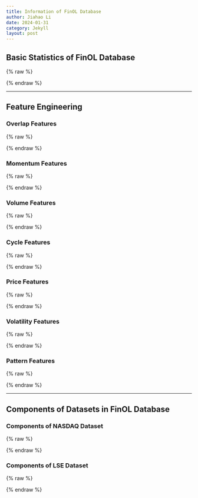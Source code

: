 ```yaml
---
title: Information of FinOL Database
author: Jiahao Li
date: 2024-01-31
category: Jekyll
layout: post
---
```


## Basic Statistics of FinOL Database

{% raw %}
<meta charset="utf-8">
<div style="display: flex; justify-content: center;">
    <div id="table_div"></div>
</div>
<script type="text/javascript" src="https://www.gstatic.com/charts/loader.js"></script>
<script type="text/javascript">
google.charts.load('current', {'packages':['table']});
google.charts.setOnLoadCallback(drawTable);
function drawTable() {
    var data = new google.visualization.DataTable();
    data.addColumn('string', 'Name');
    data.addColumn('string', 'Market');
    data.addColumn('string', 'Country/Region');
    data.addColumn('string', 'Data Frequency');
    data.addColumn('number', '# of assets');
    data.addColumn('string', 'Data Range');
    data.addColumn('string', '# of total periods');
    data.addColumn('number', '# of features');
    data.addRows([
        ['NASDAQ', 'Stock', 'United States', 'Daily', 10, '02/Jan/1972 - 29/Dec/2017', '11,312: 10,283/283/283', 18],
        ['LSE', 'Stock', 'United Kingdom', 'Daily', 7, '15/Sep/1986 - 31/Dec/2017', '7,039: 6,046/283/283', 15],
        ['TSE', 'Stock', 'Japan', 'Daily', 11, '01/Jan/1963 - 30/Dec/2017', '15,446: 14,418/283/283', 17],  
        ['NASDAQ', 'Stock', 'United States', 'Daily', 10, '02/Jan/1972 - 29/Dec/2017', '11,312: 10,283/283/283', 18],
        ['LSE', 'Stock', 'United Kingdom', 'Daily', 7, '15/Sep/1986 - 31/Dec/2017', '7,039: 6,046/283/283', 15],
        ['TSE', 'Stock', 'Japan', 'Daily', 11, '01/Jan/1963 - 30/Dec/2017', '15,446: 14,418/283/283', 17],
        ['SSE', 'Stock', 'China', 'Daily', 8, '19/Jul/1990 - 31/Dec/2017', '6,879: 6,214/283/283', 14],
        ['SIX', 'Stock', 'Switzerland', 'Daily', 5, '02/Jan/1980 - 29/Dec/2017', '4,982: 4,282/283/283', 12],
        ['BSE', 'Stock', 'India', 'Daily', 12, '03/Jan/1994 - 29/Dec/2017', '19,846: 18,798/283/283', 19]
    // 表格的其他行
    ]);
    var table = new google.visualization.Table(document.getElementById('table_div'));
    table.draw(data, {showRowNumber: true, width: '100%', height: '100%'});
}
</script>
{% endraw %}

---

## Feature Engineering

### Overlap Features

{% raw %}
<meta charset="utf-8">
<div style="display: flex; justify-content: center;">
    <div id="table_overlap_features"></div>
</div>
<script type="text/javascript" src="https://www.gstatic.com/charts/loader.js"></script>
<script type="text/javascript">
    google.charts.load('current', {'packages':['table']});
    google.charts.setOnLoadCallback(drawTable);
      function drawTable() {
        var data = new google.visualization.DataTable();
        data.addColumn('string', 'Feature');
        data.addColumn('string', 'Function Call');
        data.addColumn('string', 'Description');
        data.addRows([
          ['BBANDS_UPPER', 'ta.BBANDS(df.CLOSE)[0]', 'Bollinger Bands - Upper Band'],
          ['BBANDS_MIDDLE', 'ta.BBANDS(df.CLOSE)[1]', 'Bollinger Bands - Middle Band'],
          ['BBANDS_LOWER', 'ta.BBANDS(df.CLOSE)[2]', 'Bollinger Bands - Lower Band'],
          ['DEMA', 'ta.DEMA(df.CLOSE)', 'Double Exponential Moving Average'],
          ['EMA', 'ta.EMA(df.CLOSE)', 'Exponential Moving Average'],
          ['HT_TRENDLINE', 'ta.HT_TRENDLINE(df.CLOSE)', 'Hilbert Transform - Instantaneous Trendline'],
          ['KAMA', 'ta.KAMA(df.CLOSE)', 'Kaufman Adaptive Moving Average'],
          ['MA', 'ta.MA(df.CLOSE)', 'Moving Average'],
          ['MAMA', 'ta.MAMA(df.CLOSE)[0]', 'MESA Adaptive Moving Average - MAMA'],
          ['MAMA_FAMA', 'ta.MAMA(df.CLOSE)[1]', 'MESA Adaptive Moving Average - FAMA'],
          ['MAVP', 'ta.MAVP(df.CLOSE, df.DATE)', 'Moving Average with Variable Period'],
          ['MIDPOINT', 'ta.MIDPOINT(df.CLOSE)', 'MidPoint over Period'],
          ['MIDPRICE', 'ta.MIDPRICE(df.HIGH, df.LOW)', 'Midpoint Price over Period'],
          ['SAR', 'ta.SAR(df.HIGH, df.LOW)', 'Parabolic SAR'],
          ['SAREXT', 'ta.SAREXT(df.HIGH, df.LOW)', 'Parabolic SAR - Extended'],
          ['SMA', 'ta.SMA(df.CLOSE)', 'Simple Moving Average'],
          ['T3', 'ta.T3(df.CLOSE)', 'Triple Exponential Moving Average'],
          ['TEMA', 'ta.TEMA(df.CLOSE)', 'Triple Exponential Moving Average'],
          ['TRIMA', 'ta.TRIMA(df.CLOSE)', 'Triangular Moving Average'],
          ['WMA', 'ta.WMA(df.CLOSE)', 'Weighted Moving Average']
        ]);
        var table = new google.visualization.Table(document.getElementById('table_overlap_features'));
        table.draw(data, {showRowNumber: true, width: '100%', height: '100%'});
      }
    </script>
{% endraw %}

### Momentum Features

{% raw %}
<meta charset="utf-8">
<div style="display: flex; justify-content: center;">
    <div id="table_momentum_features"></div>
</div>
<script type="text/javascript" src="https://www.gstatic.com/charts/loader.js"></script>
<script type="text/javascript">
      google.charts.load('current', {'packages':['table']});
      google.charts.setOnLoadCallback(drawTable);
      function drawTable() {
        var data = new google.visualization.DataTable();
        data.addColumn('string', 'Feature');
        data.addColumn('string', 'Function Call');
        data.addColumn('string', 'Description');
        data.addRows([
            ['ADX', 'ta.ADX(df.HIGH, df.LOW, df.CLOSE)', 'Average Directional Movement Index'],
            ['ADXR', 'ta.ADXR(df.HIGH, df.LOW, df.CLOSE)', 'Average Directional Movement Index Rating'],
            ['APO', 'ta.APO(df.CLOSE)', 'Absolute Price Oscillator'],
            ['AROON_UP', 'ta.AROON(df.CLOSE)[0]', 'Aroon Up'],
            ['AROON_DOWN', 'ta.AROON(df.CLOSE)[1]', 'Aroon Down'],
            ['AROONOSC', 'ta.AROONOSC(df.CLOSE)', 'Aroon Oscillator'],
            ['BOP', 'ta.BOP(df.OPEN, df.HIGH, df.LOW, df.CLOSE)', 'Balance Of Power'],
            ['CCI', 'ta.CCI(df.HIGH, df.LOW, df.CLOSE)', 'Commodity Channel Index'],
            ['CMO', 'ta.CMO(df.CLOSE)', 'Chande Momentum Oscillator'],
            ['DX', 'ta.DX(df.HIGH, df.LOW, df.CLOSE)', 'Directional Movement Index'],
            ['MACD', 'ta.MACD(df.CLOSE)[0]', 'Moving Average Convergence/Divergence'],
            ['MACD_SIGNAL', 'ta.MACD(df.CLOSE)[1]', 'MACD Signal Line'],
            ['MACD_HIST', 'ta.MACD(df.CLOSE)[2]', 'MACD Histogram'],
            ['MACDEXT', 'ta.MACDEXT(df.CLOSE)', 'MACD with controllable MA type'],
            ['MACD_SIGNAL', 'ta.MACDEXT(df.CLOSE)[1]', 'MACD Signal Line'],
            ['MACD_HIST', 'ta.MACDEXT(df.CLOSE)[2]', 'MACD Histogram'],
            ['MACDFIX', 'ta.MACDFIX(df.CLOSE)[0]', 'Moving Average Convergence/Divergence Fix 12/26'],
            ['MACD_SIGNAL', 'ta.MACDFIX(df.CLOSE)[1]', 'MACD Signal Line'],
            ['MACD_HIST', 'ta.MACDFIX(df.CLOSE)[2]', 'MACD Histogram'],
            ['MFI', 'ta.MFI(df.HIGH, df.LOW, df.CLOSE, df.VOLUME)', 'Money Flow Index'],
            ['MINUS_DI', 'ta.MINUS_DI(df.HIGH, df.LOW, df.CLOSE)', 'Minus Directional Indicator'],
            ['MINUS_DM', 'ta.MINUS_DM(df.HIGH, df.LOW)', 'Minus Directional Movement'],
            ['MOM', 'ta.MOM(df.CLOSE)', 'Momentum'],
            ['PLUS_DI', 'ta.PLUS_DI(df.HIGH, df.LOW, df.CLOSE)', 'Plus Directional Indicator'],
            ['PLUS_DM', 'ta.PLUS_DM(df.HIGH, df.LOW)', 'Plus Directional Movement'],
            ['PPO', 'ta.PPO(df.CLOSE)', 'Percentage Price Oscillator'],
            ['ROC', 'ta.ROC(df.CLOSE)', 'Rate of change: ((price/prevPrice)-1)*100'],
            ['ROCP', 'ta.ROCP(df.CLOSE)', 'Rate of change Percentage: (price-prevPrice)/prevPrice'],
            ['ROCR', 'ta.ROCR(df.CLOSE)', 'Rate of change ratio: (price/prevPrice)'],
            ['ROCR100', 'ta.ROCR100(df.CLOSE)', 'Rate of change ratio 100 scale: (price/prevPrice)*100'],
            ['RSI', 'ta.RSI(df.CLOSE)', 'Relative Strength Index'],
            ['STOCH_K', 'ta.STOCH(df.HIGH, df.LOW, df.CLOSE)[0]', 'Stochastic %K'],
            ['STOCH_D', 'ta.STOCH(df.HIGH, df.LOW, df.CLOSE)[1]', 'Stochastic %D'],
            ['STOCHF_K', 'ta.STOCHF(df.HIGH, df.LOW, df.CLOSE)[0]', 'Stochastic Fast %K'],
            ['STOCHF_D', 'ta.STOCHF(df.HIGH, df.LOW, df.CLOSE)[1]', 'Stochastic Fast %D'],
            ['STOCHRSI_K', 'ta.STOCHRSI(df.CLOSE)[0]', 'Stochastic RSI %K'],
            ['STOCHRSI_D', 'ta.STOCHRSI(df.CLOSE)[1]', 'Stochastic RSI %D'],
            ['TRIX', 'ta.TRIX(df.CLOSE)', '1-day Rate-Of-Change (ROC) of a Triple Smooth EMA'],
            ['ULTOSC', 'ta.ULTOSC(df.HIGH, df.LOW, df.CLOSE)', 'Ultimate Oscillator'],
            ['WILLR', 'ta.WILLR(df.HIGH, df.LOW, df.CLOSE)', 'Williams\' %R']
        ]);
    var table = new google.visualization.Table(document.getElementById('table_momentum_features'));
    table.draw(data, {showRowNumber: true, width: '100%', height: '100%'});
    }
</script>
{% endraw %}  

### Volume Features

{% raw %}
<meta charset="utf-8">
<div style="display: flex; justify-content: center;">
    <div id="table_volume_features"></div>
</div>
<script type="text/javascript" src="https://www.gstatic.com/charts/loader.js"></script>
<script type="text/javascript">
      google.charts.load('current', {'packages':['table']});
      google.charts.setOnLoadCallback(drawTable);
      function drawTable() {
        var data = new google.visualization.DataTable();
        data.addColumn('string', 'Feature');
        data.addColumn('string', 'Function Call');
        data.addColumn('string', 'Description');
        data.addRows([
            ['AD', 'ta.AD(df.HIGH, df.LOW, df.CLOSE, df.VOLUME)', 'Chaikin A/D Line'],
            ['ADOSC', 'ta.ADOSC(df.HIGH, df.LOW, df.CLOSE, df.VOLUME)', 'Chaikin A/D Oscillator'],
            ['OBV', 'ta.OBV(df.CLOSE, df.VOLUME)', 'On Balance Volume']
        ]);
    var table = new google.visualization.Table(document.getElementById('table_volume_features'));
    table.draw(data, {showRowNumber: true, width: '100%', height: '100%'});
    }
</script>
{% endraw %}  

### Cycle Features

{% raw %}
<meta charset="utf-8">
<div style="display: flex; justify-content: center;">
    <div id="table_cycle_features"></div>
</div>
<script type="text/javascript" src="https://www.gstatic.com/charts/loader.js"></script>
<script type="text/javascript">
    google.charts.load('current', {'packages':['table']});
    google.charts.setOnLoadCallback(drawTable);
    function drawTable() {
        var data = new google.visualization.DataTable();
        data.addColumn('string', 'Feature');
        data.addColumn('string', 'Function Call');
        data.addColumn('string', 'Description');
        data.addRows([
            ['HT_DCPERIOD', 'ta.HT_DCPERIOD(df.CLOSE)', 'Hilbert Transform - Dominant Cycle Period'],
            ['HT_DCPHASE', 'ta.HT_DCPHASE(df.CLOSE)', 'Hilbert Transform - Dominant Cycle Phase'],
            ['HT_PHASOR_INPHASE', 'ta.HT_PHASOR(df.CLOSE)[0]', 'Hilbert Transform - Phasor Components'],
            ['HT_PHASOR_QUADRATURE', 'ta.HT_PHASOR(df.CLOSE)[1]', 'Hilbert Transform - Phasor Components'],
            ['HT_SINE_LEADSINE', 'ta.HT_SINE(df.CLOSE)[0]', 'Hilbert Transform - SineWave'],
            ['HT_SINE_SINEWAVE', 'ta.HT_SINE(df.CLOSE)[1]', 'Hilbert Transform - SineWave'],
            ['HT_TRENDMODE', 'ta.HT_TRENDMODE(df.CLOSE)', 'Hilbert Transform - Trend vs Cycle Mode']
        ]);
        var table = new google.visualization.Table(document.getElementById('table_cycle_features'));
        table.draw(data, {showRowNumber: true, width: '100%', height: '100%'});
    }
</script>
{% endraw %}

### Price Features

{% raw %}
<meta charset="utf-8">
<div style="display: flex; justify-content: center;">
    <div id="table_price_features"></div>
</div>
<script type="text/javascript" src="https://www.gstatic.com/charts/loader.js"></script>
<script type="text/javascript">
      google.charts.load('current', {'packages':['table']});
      google.charts.setOnLoadCallback(drawTable);
      function drawTable() {
        var data = new google.visualization.DataTable();
        data.addColumn('string', 'Feature');
        data.addColumn('string', 'Function Call');
        data.addColumn('string', 'Description');
        data.addRows([
            ['AVGPRICE', 'ta.AVGPRICE(df.OPEN, df.HIGH, df.LOW, df.CLOSE)', 'Average Price'],
            ['MEDPRICE', 'ta.MEDPRICE(df.HIGH, df.LOW)', 'Median Price'],
            ['TYPPRICE', 'ta.TYPPRICE(df.HIGH, df.LOW, df.CLOSE)', 'Typical Price'],
            ['WCLPRICE', 'ta.WCLPRICE(df.HIGH, df.LOW, df.CLOSE)', 'Weighted Close Price']
        ]);
    var table = new google.visualization.Table(document.getElementById('table_price_features'));
    table.draw(data, {showRowNumber: true, width: '100%', height: '100%'});
    }
</script>
{% endraw %}  

### Volatility Features

{% raw %}
<meta charset="utf-8">
<div style="display: flex; justify-content: center;">
    <div id="table_volatility_features"></div>
</div>
<script type="text/javascript" src="https://www.gstatic.com/charts/loader.js"></script>
<script type="text/javascript">
      google.charts.load('current', {'packages':['table']});
      google.charts.setOnLoadCallback(drawTable);
      function drawTable() {
        var data = new google.visualization.DataTable();
        data.addColumn('string', 'Feature');
        data.addColumn('string', 'Function Call');
        data.addColumn('string', 'Description');
        data.addRows([
            ['ATR', 'ta.ATR(df.HIGH, df.LOW, df.CLOSE)', 'Average True Range'],
            ['NATR', 'ta.NATR(df.HIGH, df.LOW, df.CLOSE)', 'Normalized Average True Range'],
            ['TRANGE', 'ta.TRANGE(df.HIGH, df.LOW, df.CLOSE)', 'True Range']
        ]);
    var table = new google.visualization.Table(document.getElementById('table_volatility_features'));
    table.draw(data, {showRowNumber: true, width: '100%', height: '100%'});
    }
</script>
{% endraw %}  



### Pattern Features

{% raw %}
<meta charset="utf-8">
<div style="display: flex; justify-content: center;">
    <div id="table_pattern_features"></div>
</div>
<script type="text/javascript" src="https://www.gstatic.com/charts/loader.js"></script>
<script type="text/javascript">
      google.charts.load('current', {'packages':['table']});
      google.charts.setOnLoadCallback(drawTable);
      function drawTable() {
        var data = new google.visualization.DataTable();
        data.addColumn('string', 'Feature');
        data.addColumn('string', 'Function Call');
        data.addColumn('string', 'Description');
        data.addRows([
            ['CDL2CROWS', 'ta.CDL2CROWS(df.OPEN, df.HIGH, df.LOW, df.CLOSE)', 'Two Crows'],
            ['CDL3BLACKCROWS', 'ta.CDL3BLACKCROWS(df.OPEN, df.HIGH, df.LOW, df.CLOSE)', 'Three Black Crows'],
            ['CDL3INSIDE', 'ta.CDL3INSIDE(df.OPEN, df.HIGH, df.LOW, df.CLOSE)', 'Three Inside Up/Down'],
            ['CDL3LINESTRIKE', 'ta.CDL3LINESTRIKE(df.OPEN, df.HIGH, df.LOW, df.CLOSE)', 'Three-Line Strike'],
            ['CDL3OUTSIDE', 'ta.CDL3OUTSIDE(df.OPEN, df.HIGH, df.LOW, df.CLOSE)', 'Three Outside Up/Down'],
            ['CDL3STARSINSOUTH', 'ta.CDL3STARSINSOUTH(df.OPEN, df.HIGH, df.LOW, df.CLOSE)', 'Three Stars In The South'],
            ['CDL3WHITESOLDIERS', 'ta.CDL3WHITESOLDIERS(df.OPEN, df.HIGH, df.LOW, df.CLOSE)', 'Three Advancing White Soldiers'],
            ['CDLABANDONEDBABY', 'ta.CDLABANDONEDBABY(df.OPEN, df.HIGH, df.LOW, df.CLOSE)', 'Abandoned Baby'],
            ['CDLADVANCEBLOCK', 'ta.CDLADVANCEBLOCK(df.OPEN, df.HIGH, df.LOW, df.CLOSE)', 'Advance Block'],
            ['CDLBELTHOLD', 'ta.CDLBELTHOLD(df.OPEN, df.HIGH, df.LOW, df.CLOSE)', 'Belt-hold'],
            ['CDLBREAKAWAY', 'ta.CDLBREAKAWAY(df.OPEN, df.HIGH, df.LOW, df.CLOSE)', 'Breakaway'],
            ['CDLCLOSINGMARUBOZU', 'ta.CDLCLOSINGMARUBOZU(df.OPEN, df.HIGH, df.LOW, df.CLOSE)', 'Closing Marubozu'],
            ['CDLCONCEALBABYSWALL', 'ta.CDLCONCEALBABYSWALL(df.OPEN, df.HIGH, df.LOW, df.CLOSE)', 'Concealing Baby Swallow'],
            ['CDLCOUNTERATTACK', 'ta.CDLCOUNTERATTACK(df.OPEN, df.HIGH, df.LOW, df.CLOSE)', 'Counterattack'],
            ['CDLDARKCLOUDCOVER', 'ta.CDLDARKCLOUDCOVER(df.OPEN, df.HIGH, df.LOW, df.CLOSE)', 'Dark Cloud Cover'],
            ['CDLDOJI', 'ta.CDLDOJI(df.OPEN, df.HIGH, df.LOW, df.CLOSE)', 'Doji'],
            ['CDLDOJISTAR', 'ta.CDLDOJISTAR(df.OPEN, df.HIGH, df.LOW, df.CLOSE)', 'Doji Star'],
            ['CDLDRAGONFLYDOJI', 'ta.CDLDRAGONFLYDOJI(df.OPEN, df.HIGH, df.LOW, df.CLOSE)', 'Dragonfly Doji'],
            ['CDLENGULFING', 'ta.CDLENGULFING(df.OPEN, df.HIGH, df.LOW, df.CLOSE)', 'Engulfing Pattern'],
            ['CDLEVENINGDOJISTAR', 'ta.CDLEVENINGDOJISTAR(df.OPEN, df.HIGH, df.LOW, df.CLOSE)', 'Evening Doji Star'],
            ['CDLEVENINGDOJISTAR', 'ta.CDLEVENINGDOJISTAR(df.OPEN, df.HIGH, df.LOW, df.CLOSE)', 'Evening Doji Star'],
            ['CDLHANGINGMAN', 'ta.CDLHANGINGMAN(df.OPEN, df.HIGH, df.LOW, df.CLOSE)', 'Hanging Man'],
            ['CDLHARAMI', 'ta.CDLHARAMI(df.OPEN, df.HIGH, df.LOW, df.CLOSE)', 'Harami Pattern'],
            ['CDLHARAMICROSS', 'ta.CDLHARAMICROSS(df.OPEN, df.HIGH, df.LOW, df.CLOSE)', 'Harami Cross Pattern'],
            ['CDLHIGHWAVE', 'ta.CDLHIGHWAVE(df.OPEN, df.HIGH, df.LOW, df.CLOSE)', 'High-Wave Candle'],
            ['CDLHIKKAKE', 'ta.CDLHIKKAKE(df.OPEN, df.HIGH, df.LOW, df.CLOSE)', 'Hikkake Pattern'],
            ['CDLHIKKAKEMOD', 'ta.CDLHIKKAKEMOD(df.OPEN, df.HIGH, df.LOW, df.CLOSE)', 'Modified Hikkake Pattern'],
            ['CDLHOMINGPIGEON', 'ta.CDLHOMINGPIGEON(df.OPEN, df.HIGH, df.LOW, df.CLOSE)', 'Homing Pigeon'],
            ['CDLIDENTICAL3CROWS', 'ta.CDLIDENTICAL3CROWS(df.OPEN, df.HIGH, df.LOW, df.CLOSE)', 'Identical Three Crows'],
            ['CDLINNECK', 'ta.CDLINNECK(df.OPEN, df.HIGH, df.LOW, df.CLOSE)', 'In-Neck Pattern'],
            ['CDLINVERTEDHAMMER', 'ta.CDLINVERTEDHAMMER(df.OPEN, df.HIGH, df.LOW, df.CLOSE)', 'Inverted Hammer'],
            ['CDLKICKING', 'ta.CDLKICKING(df.OPEN, df.HIGH, df.LOW, df.CLOSE)', 'Kicking'],
            ['CDLKICKINGBYLENGTH', 'ta.CDLKICKINGBYLENGTH(df.OPEN, df.HIGH, df.LOW, df.CLOSE)', 'Kicking - bull/bear determined by the longer marubozu'],
            ['CDLLADDERBOTTOM', 'ta.CDLLADDERBOTTOM(df.OPEN, df.HIGH, df.LOW, df.CLOSE)', 'Ladder Bottom'],
            ['CDLLONGLEGGEDDOJI', 'ta.CDLLONGLEGGEDDOJI(df.OPEN, df.HIGH, df.LOW, df.CLOSE)', 'Long Legged Doji'],
            ['CDLLONGLINE', 'ta.CDLLONGLINE(df.OPEN, df.HIGH, df.LOW, df.CLOSE)', 'Long Line Candle'],
            ['CDLMARUBOZU', 'ta.CDLMARUBOZU(df.OPEN, df.HIGH, df.LOW, df.CLOSE)', 'Marubozu'],
            ['CDLMATCHINGLOW', 'ta.CDLMATCHINGLOW(df.OPEN, df.HIGH, df.LOW, df.CLOSE)', 'Matching Low'],
            ['CDLMATHOLD', 'ta.CDLMATHOLD(df.OPEN, df.HIGH, df.LOW, df.CLOSE)', 'Mat Hold'],
            ['CDLMORNINGDOJISTAR', 'ta.CDLMORNINGDOJISTAR(df.OPEN, df.HIGH, df.LOW, df.CLOSE)', 'Morning Doji Star'],
            ['CDLMORNINGSTAR', 'ta.CDLMORNINGSTAR(df.OPEN, df.HIGH, df.LOW, df.CLOSE)', 'Morning Star'],
            ['CDLONNECK', 'ta.CDLONNECK(df.OPEN, df.HIGH, df.LOW, df.CLOSE)', 'On-Neck Pattern'],
            ['CDLPIERCING', 'ta.CDLPIERCING(df.OPEN, df.HIGH, df.LOW, df.CLOSE)', 'Piercing Pattern'],
            ['CDLRICKSHAWMAN', 'ta.CDLRICKSHAWMAN(df.OPEN, df.HIGH, df.LOW, df.CLOSE)', 'Rickshaw Man'],
            ['CDLRISEFALL3METHODS', 'ta.CDLRISEFALL3METHODS(df.OPEN, df.HIGH, df.LOW, df.CLOSE)', 'Rising/Falling Three Methods'],
            ['CDLSEPARATINGLINES', 'ta.CDLSEPARATINGLINES(df.OPEN, df.HIGH, df.LOW, df.CLOSE)', 'Separating Lines'],
            ['CDLSHOOTINGSTAR', 'ta.CDLSHOOTINGSTAR(df.OPEN, df.HIGH, df.LOW, df.CLOSE)', 'Shooting Star'],
            ['CDLSHORTLINE', 'ta.CDLSHORTLINE(df.OPEN, df.HIGH, df.LOW, df.CLOSE)', 'Short Line Candle'],
            ['CDLSPINNINGTOP', 'ta.CDLSPINNINGTOP(df.OPEN, df.HIGH, df.LOW, df.CLOSE)', 'Spinning Top'],
            ['CDLSTALLEDPATTERN', 'ta.CDLSTALLEDPATTERN(df.OPEN, df.HIGH, df.LOW, df.CLOSE)', 'Stalled Pattern'],
            ['CDLSTICKSANDWICH', 'ta.CDLSTICKSANDWICH(df.OPEN, df.HIGH, df.LOW, df.CLOSE)', 'Stick Sandwich'],
            ['CDLTAKURI', 'ta.CDLTAKURI(df.OPEN, df.HIGH, df.LOW, df.CLOSE)', 'Takuri (Dragonfly Doji with very long lower shadow)'],
            ['CDLTASUKIGAP', 'ta.CDLTASUKIGAP(df.OPEN, df.HIGH, df.LOW, df.CLOSE)', 'Tasuki Gap'],
            ['CDLTHRUSTING', 'ta.CDLTHRUSTING(df.OPEN, df.HIGH, df.LOW, df.CLOSE)', 'Thrusting Pattern'],
            ['CDLTRISTAR', 'ta.CDLTRISTAR(df.OPEN, df.HIGH, df.LOW, df.CLOSE)', 'Tristar Pattern'],
            ['CDLUNIQUE3RIVER', 'ta.CDLUNIQUE3RIVER(df.OPEN, df.HIGH, df.LOW, df.CLOSE)', 'Unique 3 River'],
            ['CDLUPSIDEGAP2CROWS', 'ta.CDLUPSIDEGAP2CROWS(df.OPEN, df.HIGH, df.LOW, df.CLOSE)', 'Upside Gap Two Crows'],
            ['CDLXSIDEGAP3METHODS', 'ta.CDLXSIDEGAP3METHODS(df.OPEN, df.HIGH, df.LOW, df.CLOSE)', 'Upside/Downside Gap Three Methods']
        ]);
        var table = new google.visualization.Table(document.getElementById('table_pattern_features'));
        table.draw(data, {showRowNumber: true, width: '100%', height: '100%'});
      }
</script>
{% endraw %}

---

## Components of Datasets in FinOL Database

### Components of NASDAQ Dataset

{% raw %}
<meta charset="utf-8">
<div style="display: flex; justify-content: center;">
    <div id="table_nyseo"></div>
</div>
  <title>Stock Tickers and Company Names for NYSE(O) (1962-1984)</title>
  <script type="text/javascript" src="https://www.gstatic.com/charts/loader.js"></script>
  <script type="text/javascript">
    google.charts.load('current', {'packages':['table']});
    google.charts.setOnLoadCallback(drawTable);
    function drawTable() {
      var data = new google.visualization.DataTable();
      data.addColumn('string', 'Company Name');
      data.addColumn('string', 'Ticker');
      data.addRows([
        ['Alcoa Corporation', 'AA'],
        ['Coca-Cola Company', 'KO'],
        ['General Electric', 'GE'],
        ['HP Inc.', 'HPQ'],
        ['International Business Machines Corporation', 'IBM'],
        ['Johnson & Johnson', 'JNJ'],
        ['Merck & Co., Inc.', 'MRK'],
        ['3M Company', 'MMM'],
        ['The Procter & Gamble Company', 'PG']
      ]);
      var table = new google.visualization.Table(document.getElementById('table_nyseo'));
      table.draw(data, {showRowNumber: true, width: '100%', height: '100%'});
    }
  </script>
{% endraw %}


### Components of LSE Dataset

{% raw %}
<meta charset="utf-8">
<div style="display: flex; justify-content: center;">
    <div id="table_lse"></div>
</div>
  <title>Stock Tickers and Company Names for NYSE(O) (1962-1984)</title>
  <script type="text/javascript" src="https://www.gstatic.com/charts/loader.js"></script>
   <script type="text/javascript">
    google.charts.load('current', {'packages':['table']});
    google.charts.setOnLoadCallback(drawTable);
    function drawTable() {
      var data = new google.visualization.DataTable();
      data.addColumn('string', 'Company Name');
      data.addColumn('string', 'Ticker');
      data.addRows([
        ['Alcoa Corporation', 'AA'],
        ['Altria Group Inc', 'MO'],
        ['Coca-Cola Company', 'KO'],
        ['Commercial Metals Company', 'CMC'],
        ['DuPont de Nemours Inc', 'DD'],
        ['Ford Motor Company', 'F'],
        ['General Electric', 'GE'],
        ['HP Inc', 'HPQ'],
        ['International Business Machines Corporation', 'IBM'],
        ['Johnson & Johnson', 'JNJ'],
        ['Kimberly-Clark Corporation', 'KMB'],
        ['Merck & Co., Inc.', 'MRK'],
        ['3M Company', 'MMM'],
        ['The Procter & Gamble Company', 'PG'],
        ['Schlumberger N.V.', 'SLB'],
        ['The Sherwin-Williams Company', 'SHW']
      ]);
      var table = new google.visualization.Table(document.getElementById('table_lse'));
      table.draw(data, {showRowNumber: true, width: '100%', height: '100%'});
    }
  </script>
{% endraw %}